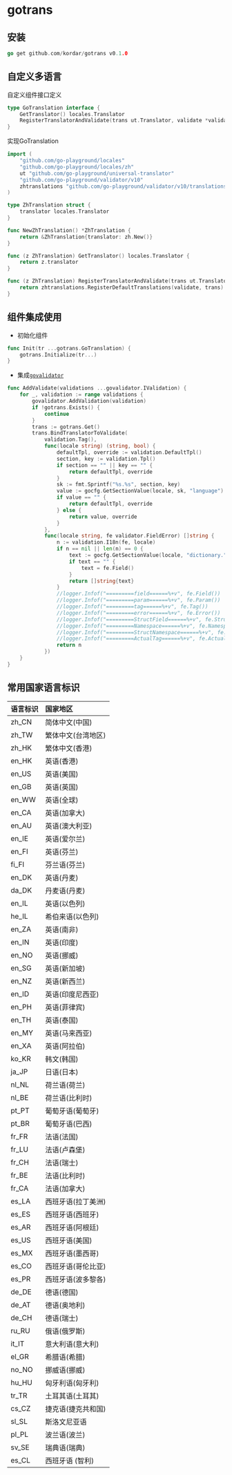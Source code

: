 # gotrans

## 安装
```go
go get github.com/kordar/gotrans v0.1.0
```

## 自定义多语言

自定义组件接口定义

```go
type GoTranslation interface {
	GetTranslator() locales.Translator
	RegisterTranslatorAndValidate(trans ut.Translator, validate *validator.Validate) error
}
```

实现GoTranslation
```go
import (
	"github.com/go-playground/locales"
	"github.com/go-playground/locales/zh"
	ut "github.com/go-playground/universal-translator"
	"github.com/go-playground/validator/v10"
	zhtranslations "github.com/go-playground/validator/v10/translations/zh"
)

type ZhTranslation struct {
	translator locales.Translator
}

func NewZhTranslation() *ZhTranslation {
	return &ZhTranslation{translator: zh.New()}
}

func (z ZhTranslation) GetTranslator() locales.Translator {
	return z.translator
}

func (z ZhTranslation) RegisterTranslatorAndValidate(trans ut.Translator, validate *validator.Validate) error {
	return zhtranslations.RegisterDefaultTranslations(validate, trans)
}
```

## 组件集成使用

- 初始化组件

```go
func Init(tr ...gotrans.GoTranslation) {
	gotrans.Initialize(tr...)
}
```

- 集成[`govalidator`](github.com/kordar/govalidator)

```go
func AddValidate(validations ...govalidator.IValidation) {
	for _, validation := range validations {
		govalidator.AddValidation(validation)
		if !gotrans.Exists() {
			continue
		}
		trans := gotrans.Get()
		trans.BindTranslatorToValidate(
			validation.Tag(),
			func(locale string) (string, bool) {
				defaultTpl, override := validation.DefaultTpl()
				section, key := validation.Tpl()
				if section == "" || key == "" {
					return defaultTpl, override
				}
				sk := fmt.Sprintf("%s.%s", section, key)
				value := gocfg.GetSectionValue(locale, sk, "language")
				if value == "" {
					return defaultTpl, override
				} else {
					return value, override
				}
			},
			func(locale string, fe validator.FieldError) []string {
				n := validation.I18n(fe, locale)
				if n == nil || len(n) == 0 {
					text := gocfg.GetSectionValue(locale, "dictionary."+fe.StructNamespace(), "language")
					if text == "" {
						text = fe.Field()
					}
					return []string{text}
				}
				//logger.Infof("=========field======%+v", fe.Field())
				//logger.Infof("=========param======%+v", fe.Param())
				//logger.Infof("=========tag======%+v", fe.Tag())
				//logger.Infof("=========error======%+v", fe.Error())
				//logger.Infof("=========StructField======%+v", fe.StructField())
				//logger.Infof("=========Namespace======%+v", fe.Namespace())
				//logger.Infof("=========StructNamespace======%+v", fe.StructNamespace())
				//logger.Infof("=========ActualTag======%+v", fe.ActualTag())
				return n
			})
	}
}
```


## 常用国家语言标识

语言标识|国家地区  
---|:---  
zh_CN  |  简体中文(中国)  
zh_TW  |  繁体中文(台湾地区)  
zh_HK  |  繁体中文(香港)  
en_HK  |  英语(香港)  
en_US  |  英语(美国)  
en_GB  |  英语(英国)  
en_WW  |  英语(全球)  
en_CA  |  英语(加拿大)  
en_AU  |  英语(澳大利亚)  
en_IE  |  英语(爱尔兰)  
en_FI  |  英语(芬兰)  
fi_FI  |  芬兰语(芬兰)  
en_DK  |  英语(丹麦)  
da_DK  |  丹麦语(丹麦)  
en_IL  |  英语(以色列)  
he_IL  |  希伯来语(以色列)  
en_ZA  |  英语(南非)  
en_IN  |  英语(印度)  
en_NO  |  英语(挪威)  
en_SG  |  英语(新加坡)  
en_NZ  |  英语(新西兰)  
en_ID  |  英语(印度尼西亚)  
en_PH  |  英语(菲律宾)  
en_TH  |  英语(泰国)  
en_MY  |  英语(马来西亚)  
en_XA  |  英语(阿拉伯)  
ko_KR  |  韩文(韩国)  
ja_JP  |  日语(日本)  
nl_NL  |  荷兰语(荷兰)  
nl_BE  |  荷兰语(比利时)  
pt_PT  |  葡萄牙语(葡萄牙)  
pt_BR  |  葡萄牙语(巴西)  
fr_FR  |  法语(法国)  
fr_LU  |  法语(卢森堡)  
fr_CH  |  法语(瑞士)  
fr_BE  |  法语(比利时)  
fr_CA  |  法语(加拿大)  
es_LA  |  西班牙语(拉丁美洲)  
es_ES  |  西班牙语(西班牙)  
es_AR  |  西班牙语(阿根廷)  
es_US  |  西班牙语(美国)  
es_MX  |  西班牙语(墨西哥)  
es_CO  |  西班牙语(哥伦比亚)  
es_PR  |  西班牙语(波多黎各)  
de_DE  |  德语(德国)  
de_AT  |  德语(奥地利)  
de_CH  |  德语(瑞士)  
ru_RU  |  俄语(俄罗斯)  
it_IT  |  意大利语(意大利)  
el_GR  |  希腊语(希腊)  
no_NO  |  挪威语(挪威)  
hu_HU  |  匈牙利语(匈牙利)  
tr_TR  |  土耳其语(土耳其)  
cs_CZ  |  捷克语(捷克共和国)  
sl_SL  |  斯洛文尼亚语   
pl_PL  |  波兰语(波兰)  
sv_SE  |  瑞典语(瑞典)  
es_CL  |  西班牙语 (智利)  